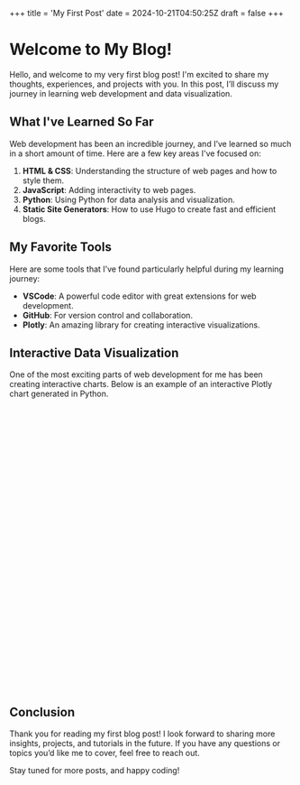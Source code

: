+++
title = 'My First Post'
date = 2024-10-21T04:50:25Z
draft = false
+++
# Welcome to My Blog!

Hello, and welcome to my very first blog post! I'm excited to share my thoughts, experiences, and projects with you. In this post, I’ll discuss my journey in learning web development and data visualization.

## What I've Learned So Far

Web development has been an incredible journey, and I’ve learned so much in a short amount of time. Here are a few key areas I've focused on:

1. **HTML & CSS**: Understanding the structure of web pages and how to style them.
2. **JavaScript**: Adding interactivity to web pages.
3. **Python**: Using Python for data analysis and visualization.
4. **Static Site Generators**: How to use Hugo to create fast and efficient blogs.

## My Favorite Tools

Here are some tools that I’ve found particularly helpful during my learning journey:

- **VSCode**: A powerful code editor with great extensions for web development.
- **GitHub**: For version control and collaboration.
- **Plotly**: An amazing library for creating interactive visualizations.

## Interactive Data Visualization

One of the most exciting parts of web development for me has been creating interactive charts. Below is an example of an interactive Plotly chart generated in Python. 

<script src="https://cdn.plot.ly/plotly-latest.min.js"></script>
<div>
  <div id="my-python-plot" class="plotly-graph-div" style="height: 500px; width: 100%;"></div>
  <script type="text/javascript">
    var trace1 = {
      x: [1, 2, 3, 4, 5],
      y: [10, 15, 13, 17, 22],
      mode: 'lines+markers',
      type: 'scatter',
      name: 'Data Points'
    };

    var data = [trace1];

    var layout = {
      title: 'Interactive Line Chart',
      xaxis: {
        title: 'X Axis'
      },
      yaxis: {
        title: 'Y Axis'
      }
    };

    Plotly.newPlot('my-python-plot', data, layout);
  </script>
</div>

## Conclusion

Thank you for reading my first blog post! I look forward to sharing more insights, projects, and tutorials in the future. If you have any questions or topics you’d like me to cover, feel free to reach out.

Stay tuned for more posts, and happy coding!